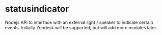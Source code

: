 statusindicator
===============

Nodejs API to interface with an external light / speaker to indicate certain events. Initially Zendesk will be supported, but will add more modules later.
